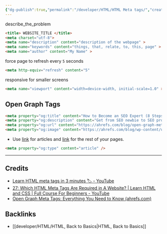 ```yaml
---
{"dg-publish":true,"permalink":"/developer/HTML/HTML Meta tags/","created":"2024-02-29T22:19:55.984-06:00","updated":"2024-03-01T00:21:04.000-06:00"}
---
```


describe_the_problem

```html
<title> WEBSITE_TITLE </title>
<meta charset="utf-8">
<meta name="description" content="description of the webpage" >
<meta name="keywords" content="things, that, relate, to, this, page" >
<meta name="author" content="My Name" >
```


force page to refresh every `5` seconds
```html
<meta http-equiv="refresh" content="5"
```

responsive for smaller screens
```html
<meta name="viewport" content="width=device-width, initial-scale=1.0" >
```


## Open Graph Tags
```html
<meta property="og:title" content="How to Become an SEO Expert (8 Steps)" />
<meta property="og:description" content="Get from SEO newbie to SEO pro in 8 simple steps." />
<meta property="og:url" content="https://ahrefs.com/blog/open-graph-meta-tags/" />
<meta property="og:image" content="https://ahrefs.com/blog/wp-content/uploads/2019/12/fb-how-to-become-an-seo-expert.png" />
```

- Use [link](https://ogp.me/#type_article) for articles and [link](https://ogp.me/#type_website) for the rest of your pages.
```html
<meta property="og:type" content="article" />
```

---
## Credits
- [Learn HTML meta tags in 3 minutes 🏷️ - YouTube](https://www.youtube.com/watch?v=bi5bfH_gVWE)
- [27: Which HTML Meta Tags Are Required in A Website? | Learn HTML and CSS | Full Course For Beginners - YouTube](https://www.youtube.com/watch?v=o3Gfsc6kihk)
- [Open Graph Meta Tags: Everything You Need to Know (ahrefs.com)](https://ahrefs.com/blog/open-graph-meta-tags/)

## Backlinks
- [[developer/HTML/HTML, Back to Basics\|HTML, Back to Basics]]